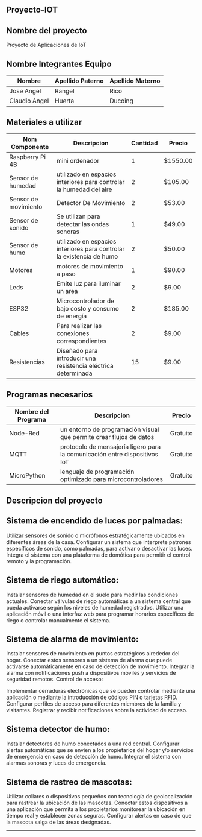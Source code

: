 ## Proyecto-IOT


## Nombre del proyecto
Proyecto de Aplicaciones de IoT

##  Nombre Integrantes Equipo

|Nombre | Apellido Paterno | Apellido Materno |
|-|-|-|
|Jose Angel|Rangel|Rico|
|Claudio Angel|Huerta|Ducoing|

## Materiales a utilizar

|Nom Componente | Descripcion | Cantidad| Precio|
|-|-|-|-|
|Raspberry Pi 4B|mini ordenador|1|$1550.00|
|Sensor de humedad|utilizado en espacios interiores para controlar la humedad del aire|2|$105.00|
|Sensor de movimiento|Detector De Movimiento|2|$53.00|
|Sensor de sonido|Se utilizan para detectar las ondas sonoras|1|$49.00|
|Sensor de humo|utilizado en espacios interiores para controlar la existencia de humo|2|$50.00|
|Motores|motores de movimiento a paso|1| $90.00|
|Leds|Emite luz para iluminar un area|2|$9.00|
|ESP32|Microcontrolador de bajo costo y consumo de energía|2|$185.00|
|Cables|Para realizar las conexiones correspondientes|2|$9.00|
|Resistencias|Diseñado para introducir una resistencia eléctrica determinada|15|$9.00|


## Programas necesarios

|Nombre del Programa | Descripcion | Precio|
|-|-|-|
|Node-Red |un entorno de programación visual que permite crear flujos de datos|Gratuito|
|MQTT| protocolo de mensajería ligero para la comunicación entre dispositivos IoT|Gratuito|
|MicroPython| lenguaje de programación optimizado para microcontroladores |Gratuito|

## Descripcion del proyecto

## Sistema de encendido de luces por palmadas:

Utilizar sensores de sonido o micrófonos estratégicamente ubicados en diferentes áreas de la casa.
Configurar un sistema que interprete patrones específicos de sonido, como palmadas, para activar o desactivar las luces.
Integra el sistema con una plataforma de domótica para permitir el control remoto y la programación.

## Sistema de riego automático:

Instalar sensores de humedad en el suelo para medir las condiciones actuales.
Conectar válvulas de riego automáticas a un sistema central que pueda activarse según los niveles de humedad registrados.
Utilizar una aplicación móvil o una interfaz web para programar horarios específicos de riego o controlar manualmente el sistema.

## Sistema de alarma de movimiento:

Instalar sensores de movimiento en puntos estratégicos alrededor del hogar.
Conectar estos sensores a un sistema de alarma que puede activarse automáticamente en caso de detección de movimiento.
Integrar la alarma con notificaciones push a dispositivos móviles y servicios de seguridad remotos.
Control de acceso:

Implementar cerraduras electrónicas que se pueden controlar mediante una aplicación o mediante la introducción de códigos PIN o tarjetas RFID.
Configurar perfiles de acceso para diferentes miembros de la familia y visitantes.
Registrar y recibir notificaciones sobre la actividad de acceso.

## Sistema detector de humo:

Instalar detectores de humo conectados a una red central.
Configurar alertas automáticas que se envíen a los propietarios del hogar y/o servicios de emergencia en caso de detección de humo.
Integrar el sistema con alarmas sonoras y luces de emergencia.

## Sistema de rastreo de mascotas:

Utilizar collares o dispositivos pequeños con tecnología de geolocalización para rastrear la ubicación de las mascotas.
Conectar estos dispositivos a una aplicación que permita a los propietarios monitorear la ubicación en tiempo real y establecer zonas seguras.
Configurar alertas en caso de que la mascota salga de las áreas designadas.

****
